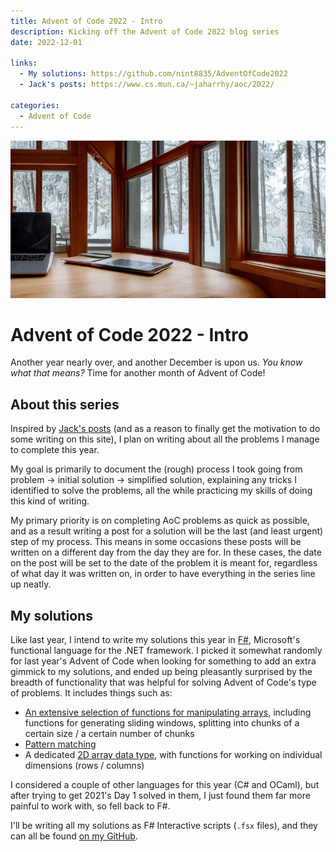 ```yaml
---
title: Advent of Code 2022 - Intro
description: Kicking off the Advent of Code 2022 blog series
date: 2022-12-01

links:
  - My solutions: https://github.com/nint8835/AdventOfCode2022
  - Jack's posts: https://www.cs.mun.ca/~jaharrhy/aoc/2022/

categories:
  - Advent of Code
---
```


![](./assets/intro.png)

# Advent of Code 2022 - Intro

Another year nearly over, and another December is upon us. _You know what that means?_ Time for another month of Advent of Code!

<!-- more -->

## About this series

Inspired by [Jack's posts](https://www.cs.mun.ca/~jaharrhy/aoc/2022/) (and as a reason to finally get the motivation to do some writing on this site), I plan on writing about all the problems I manage to complete this year.

My goal is primarily to document the (rough) process I took going from problem → initial solution → simplified solution, explaining any tricks I identified to solve the problems, all the while practicing my skills of doing this kind of writing.

My primary priority is on completing AoC problems as quick as possible, and as a result writing a post for a solution will be the last (and least urgent) step of my process. This means in some occasions these posts will be written on a different day from the day they are for. In these cases, the date on the post will be set to the date of the problem it is meant for, regardless of what day it was written on, in order to have everything in the series line up neatly.

## My solutions

Like last year, I intend to write my solutions this year in [F#](https://fsharp.org/), Microsoft's functional language for the .NET framework. I picked it somewhat randomly for last year's Advent of Code when looking for something to add an extra gimmick to my solutions, and ended up being pleasantly surprised by the breadth of functionality that was helpful for solving Advent of Code's type of problems. It includes things such as:

- [An extensive selection of functions for manipulating arrays](https://fsharp.github.io/fsharp-core-docs/reference/fsharp-collections-arraymodule.html), including functions for generating sliding windows, splitting into chunks of a certain size / a certain number of chunks
- [Pattern matching](https://learn.microsoft.com/en-us/dotnet/fsharp/language-reference/pattern-matching)
- A dedicated [2D array data type](https://fsharp.github.io/fsharp-core-docs/reference/fsharp-collections-array2dmodule.html), with functions for working on individual dimensions (rows / columns)

I considered a couple of other languages for this year (C# and OCaml), but after trying to get 2021's Day 1 solved in them, I just found them far more painful to work with, so fell back to F#.

I'll be writing all my solutions as F# Interactive scripts (`.fsx` files), and they can all be found [on my GitHub](https://github.com/nint8835/AdventOfCode2022).
